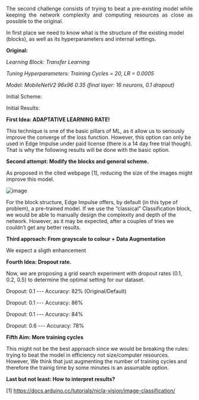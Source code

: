 <p align="justify">
The second challenge consists of trying to beat a pre-existing model while keeping the network complexity and computing resources as close as possible to the original.

In first place we need to know what is the structure of the existing model (blocks), as well as its hyperparameters and internal settings.

**Original:** 

_Learning Block: Transfer Learning_

_Tuning Hyperparameters: Training Cycles = 20, LR = 0.0005_

_Model: MobileNetV2 96x96 0.35 (final layer: 16 neurons, 0.1 dropout)_ 

Initial Scheme:

Initial Results: 

**First Idea: ADAPTATIVE LEARNING RATE!**

This technique is one of the basic pillars of ML, as it allow us to seriously improve the converge of the loss function. However, this option can only be used in Edge Impulse under paid license (there is a 14 day free trial though). That is why the following results will be done with the basic option.

**Second attempt: Modify the blocks and general scheme.** 

As proposed in the cited webpage [1], reducing the size of the images might improve this model.

![image](https://github.com/user-attachments/assets/0805c8cc-075c-42d2-b606-030fe1726ca3)

For the block structure, Edge Impulse offers, by default (in this type of problem), a pre-trained model. If we use the “classical” Classification block, we would be able to manually design the complexity and depth of the network. However, as it may be expected, after a couples of tries we couldn’t get any better results.




**Third approach: From grayscale to colour + Data Augmentation**

We expect a sligth enhancement 

**Fourth Idea: Dropout rate.**

Now, we are proposing a grid search experiment with dropout rates (0.1, 0.2, 0.5) to determine the optimal setting for our dataset.

Dropout: 0.1 --- Accuracy: 82% (Original/Default)

Dropout: 0.1 --- Accuracy: 86%

Dropout: 0.1 --- Accuracy: 84%

Dropout: 0.6 --- Accuracy: 78%

**Fifth Aim: More training cycles** 

This might not be the best approach since we would be breaking the rules: trying to beat the model in efficiency not size/computer resources. However, We think that just augmenting the number of training cycles and therefore the trainig time by some minutes is an assumable option.



 </p>

**Last but not least: How to interpret results?**

 [1] https://docs.arduino.cc/tutorials/nicla-vision/image-classification/

